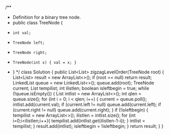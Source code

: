 /**
 * Definition for a binary tree node.
 * public class TreeNode {
 *     int val;
 *     TreeNode left;
 *     TreeNode right;
 *     TreeNode(int x) { val = x; }
 * }
 */
class Solution {
    public List<List<Integer>> zigzagLevelOrder(TreeNode root) {
        List<List<Integer>> result = new ArrayList<>();
		if (root == null) return result;
		LinkedList<TreeNode> queue = new LinkedList<>();
		queue.add(root);
		TreeNode current;
		List<Integer> tempilist;
		int ilistlen;
		boolean isleftbegin = true;
		while (!queue.isEmpty()) {
			List<Integer> intlist = new ArrayList<>();
			int qlen = queue.size();
			for (int i = 0; i < qlen; i++) {
				current = queue.poll();
				intlist.add(current.val);
				if (current.left != null)
					queue.add(current.left);
				if (current.right != null)
					queue.add(current.right);
			}
			if (!isleftbegin) {
				tempilist = new ArrayList<>();
				ilistlen = intlist.size();
				for (int i=0;i<ilistlen;i++){
					tempilist.add(intlist.get(ilistlen-1-i));
				}
				intlist = tempilist;
			}
			result.add(intlist);
            isleftbegin = !isleftbegin;
		}
		return result;
    }
}
